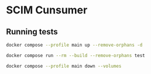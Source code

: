 # SCIM Cunsumer

## Running tests

```bash
docker compose --profile main up --remove-orphans -d

docker compose run --rm --build --remove-orphans test

docker compose --profile main down --volumes
```
